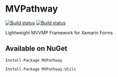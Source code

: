 ﻿# MVPathway

[![Build status](https://ci.appveyor.com/api/projects/status/6vkugaj5m0943bj4/branch/master?svg=true&passingText=master&failingText=master)](https://ci.appveyor.com/project/UizzUW/mvpathway-9jihh/branch/master)
[![Build status](https://ci.appveyor.com/api/projects/status/6vkugaj5m0943bj4/branch/dev?svg=true&passingText=dev&failingText=dev)](https://ci.appveyor.com/project/UizzUW/mvpathway-9jihh/branch/dev)

Lightweight MVVMP Framework for Xamarin Forms

## Available on NuGet

`Install-Package MVPathway`

`Install-Package MVPathway.Utils`